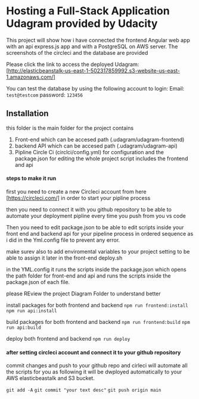 # Hosting a Full-Stack Application Udagram provided by Udacity

This project will show how i have connected the frontend Angular web app with an api express.js app and with a PostgreSQL on AWS server. The screenshots of the circleci and the database are provided 

Please click the link to access the deployed Udagram:
[http://elasticbeanstalk-us-east-1-502317859992.s3-website-us-east-1.amazonaws.com/]

You can test the database by using the following account to login:
Email: `test@testcom`
password: `123456`

## Installation

this folder is the main folder for the project contains 
1. Front-end which can be accesed path (.udagram/udagram-frontend)
2. backend API which can be accesed path (.udagram/udagram-api)
3. Pipline Circle Ci (circlci/config.yml) for configuration
and the package.json for editing the whole project script includes the frontend and api

#### steps to make it run 

first you need to create a new Circleci account from here [https://circleci.com/]
in order to start your pipline process

then you need to connect it with you github repository to be able to automate your deployment pipline every time you push from you vs code

Then you need to edit package.json to be able to edit scripts inside your front end and backend api for your pipeline process in ordered sequence as i did in the Yml.config file to prevent any error.

make surev also to add enviromental variables to your project setting to be able to assign it later in the front-end deploy.sh

in the YML.config it runs the scripts inside the package.json which opens the path folder for front-end and api and runs the scripts inside the package.json of each file.

please REview the project Diagram Folder to understand better

install packages for both frontend and backend
`npm run frontend:install`
`npm run api:install`

build packages for both frontend and backend
`npm run frontend:build`
`npm run api:build`

deploy both frontend and backend
`npm run deploy`

#### after setting circleci account and connect it to your github repository

commit changes and push to your github repo and cirleci will automate all the scripts for you as following it will be dwployed automatically to your AWS elasticbeastalk and S3 bucket.

`git add -A`
`git commit "your text desc"`
`git push origin main`
